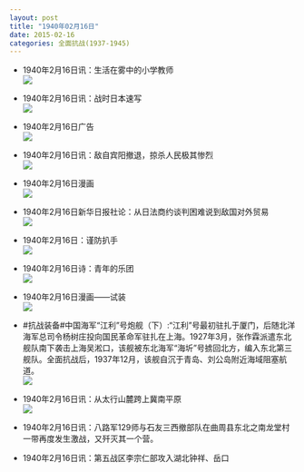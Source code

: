 ```yaml
---
layout: post
title: "1940年02月16日"
date: 2015-02-16
categories: 全面抗战(1937-1945)
---
```


<meta name="referrer" content="no-referrer" />

- 1940年2月16日讯：生活在雾中的小学教师 <br/><img src="https://ww3.sinaimg.cn/large/aca367d8jw1epblh91ixrj20ka1djas7.jpg" />

- 1940年2月16日讯：战时日本速写 <br/><img src="https://ww3.sinaimg.cn/large/aca367d8jw1epbk0un8jaj20bv0us79u.jpg" />

- 1940年2月16日广告 <br/><img src="https://ww4.sinaimg.cn/large/aca367d8jw1epbjqhc8pyj20da0kiach.jpg" />

- 1940年2月16日讯：敌自宾阳撤退，掠杀人民极其惨烈 <br/><img src="https://ww4.sinaimg.cn/large/aca367d8jw1epbiamvc71j203n0cgq3c.jpg" />

- 1940年2月16日漫画 <br/><img src="https://ww4.sinaimg.cn/large/aca367d8jw1epbi0ncxcbj20dj0d0wfr.jpg" />

- 1940年2月16日新华日报社论：从日法商约谈判困难说到敌国对外贸易 <br/><img src="https://ww2.sinaimg.cn/large/aca367d8jw1epbga6jrj5j211u0hpn4j.jpg" />

- 1940年2月16日：谨防扒手 <br/><img src="https://ww2.sinaimg.cn/large/aca367d8jw1epb9c89q5uj20nc0c8dij.jpg" />

- 1940年2月16日诗：青年的乐团 <br/><img src="https://ww2.sinaimg.cn/large/aca367d8jw1epb2f5gd9bj20be0zkn1e.jpg" />

- 1940年2月16日漫画——试装 <br/><img src="https://ww3.sinaimg.cn/large/aca367d8jw1epb0ng7ypmj20dj0c6ab6.jpg" />

- #抗战装备#中国海军“江利”号炮舰（下）:“江利”号最初驻扎于厦门，后随北洋海军总司令杨树庄投向国民革命军驻扎在上海。1927年3月，张作霖派遣东北舰队南下袭击上海吴淞口，该舰被东北海军“海圻”号掳回北方，编入东北第三舰队。全面抗战后，1937年12月，该舰自沉于青岛、刘公岛附近海域阻塞航道。 <br/><img src="https://ww4.sinaimg.cn/large/aca367d8jw1epayxup3azj20b406lglv.jpg" />

- 1940年2月16日讯：从太行山麓跨上冀南平原 <br/><img src="https://ww4.sinaimg.cn/large/aca367d8jw1epax7nnhkjj20gj10iwpc.jpg" />

- 1940年2月16日讯：八路军129师与石友三西撤部队在曲周县东北之南龙堂村一带再度发生激战，又歼灭其一个营。 

- 1940年2月16日讯：第五战区李宗仁部攻入湖北钟祥、岳口 

